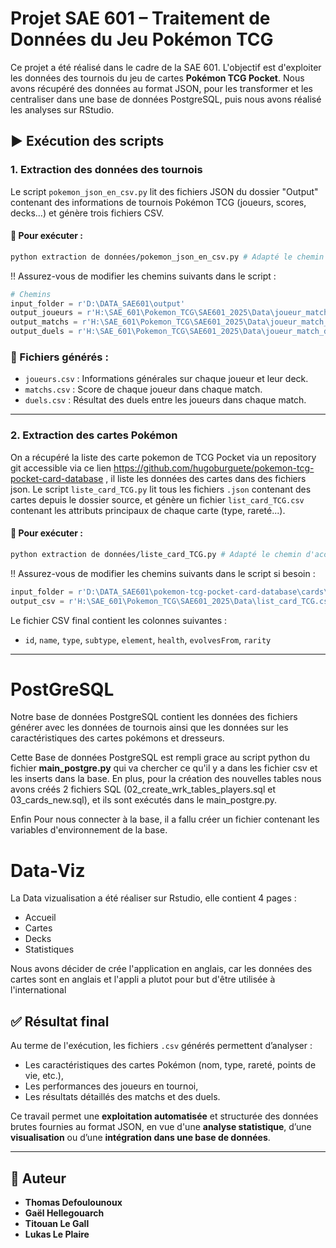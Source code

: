 # Projet SAE 601 – Traitement de Données du Jeu Pokémon TCG

Ce projet a été réalisé dans le cadre de la SAE 601. L'objectif est d'exploiter les données des tournois du jeu de cartes **Pokémon TCG Pocket**.
Nous avons récupéré des données au format JSON, pour les transformer et les centraliser dans une base de données PostgreSQL, puis nous avons réalisé les analyses sur RStudio.

## ▶️ Exécution des scripts

### 1. Extraction des données des tournois

Le script `pokemon_json_en_csv.py` lit des fichiers JSON du dossier "Output" contenant des informations de tournois Pokémon TCG (joueurs, scores, decks...) et génère trois fichiers CSV.

#### 📌 Pour exécuter :

```bash
python extraction de données/pokemon_json_en_csv.py # Adapté le chemin d'accès en fonction de ou vous avez mit le fichier .py
```

!! Assurez-vous de modifier les chemins suivants dans le script :

```python
# Chemins
input_folder = r'D:\DATA_SAE601\output'
output_joueurs = r'H:\SAE_601\Pokemon_TCG\SAE601_2025\Data\joueur_match_duels\joueurs.csv'
output_matchs = r'H:\SAE_601\Pokemon_TCG\SAE601_2025\Data\joueur_match_duels\matchs.csv'
output_duels = r'H:\SAE_601\Pokemon_TCG\SAE601_2025\Data\joueur_match_duels\duels.csv'
```

### 🔄 Fichiers générés :
- `joueurs.csv` : Informations générales sur chaque joueur et leur deck.
- `matchs.csv` : Score de chaque joueur dans chaque match.
- `duels.csv` : Résultat des duels entre les joueurs dans chaque match.

---

### 2. Extraction des cartes Pokémon
On a récupéré la liste des carte pokemon de TCG Pocket via un repository git accessible via ce lien https://github.com/hugoburguete/pokemon-tcg-pocket-card-database , il liste les données des cartes dans des fichiers json.
Le script `liste_card_TCG.py` lit tous les fichiers `.json` contenant des cartes depuis le dossier source, et génère un fichier `list_card_TCG.csv` contenant les attributs principaux de chaque carte (type, rareté...).

#### 📌 Pour exécuter :

```bash
python extraction de données/liste_card_TCG.py # Adapté le chemin d'accès en fonction de ou vous avez mit le fichier .py
```

!! Assurez-vous de modifier les chemins suivants dans le script si besoin :

```python
input_folder = r'D:\DATA_SAE601\pokemon-tcg-pocket-card-database\cards\en' #git clone https://github.com/hugoburguete/pokemon-tcg-pocket-card-database
output_csv = r'H:\SAE_601\Pokemon_TCG\SAE601_2025\Data\list_card_TCG.csv'
```

Le fichier CSV final contient les colonnes suivantes :
- `id`, `name`, `type`, `subtype`, `element`, `health`, `evolvesFrom`, `rarity`

---
# PostGreSQL
Notre base de données PostgreSQL contient les données des fichiers générer avec les données de tournois ainsi que les données sur les caractéristiques des cartes pokémons et dresseurs.

Cette Base de données PostgreSQL est rempli grace au script python du fichier **main_postgre.py** qui va chercher ce qu'il y a dans les fichier csv et les inserts dans la base. En plus, pour la création des nouvelles tables nous avons créés 2 fichiers SQL (02_create_wrk_tables_players.sql et 03_cards_new.sql), et ils sont exécutés dans le main_postgre.py.

Enfin Pour nous connecter à la base, il a fallu créer un fichier contenant les variables d'environnement de la base.

# Data-Viz
La Data vizualisation a été réaliser sur Rstudio, elle contient 4 pages : 
  - Accueil
  - Cartes
  - Decks
  - Statistiques

Nous avons décider de crée l'application en anglais, car les données des cartes sont en anglais et l'appli a plutot pour but d'être utilisée à l'international

## ✅ Résultat final

Au terme de l'exécution, les fichiers `.csv` générés permettent d’analyser :
- Les caractéristiques des cartes Pokémon (nom, type, rareté, points de vie, etc.),
- Les performances des joueurs en tournoi,
- Les résultats détaillés des matchs et des duels.

Ce travail permet une **exploitation automatisée** et structurée des données brutes fournies au format JSON, en vue d'une **analyse statistique**, d’une **visualisation** ou d’une **intégration dans une base de données**.

---

## 👤 Auteur

- **Thomas Defoulounoux** 
- **Gaël Hellegouarch**
- **Titouan Le Gall**
- **Lukas Le Plaire**

